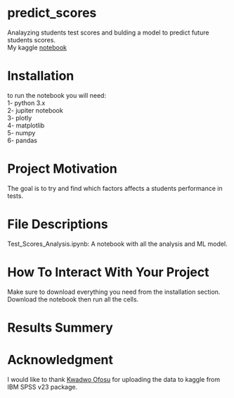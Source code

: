 # predict_scores  
Analayzing students test scores and bulding a model to predict future students scores.  
My kaggle [notebook](https://www.kaggle.com/elitefrog/predict-scores-95)  

# Installation  
to run the notebook you will need:  
1- python 3.x  
2- jupiter notebook  
3- plotly  
4- matplotlib  
5- numpy  
6- pandas  

# Project Motivation
The goal is to try and find which factors affects a students performance in tests.  

# File Descriptions  
Test_Scores_Analysis.ipynb: A notebook with all the analysis and ML model.  

# How To Interact With Your Project  
Make sure to download everything you need from the installation section.  
Download the notebook then run all the cells.  

# Results Summery  

 
# Acknowledgment 
I would like to thank [Kwadwo Ofosu](https://www.kaggle.com/kwadwoofosu/predict-test-scores-of-students) for uploading the data to kaggle from IBM SPSS v23 package.
